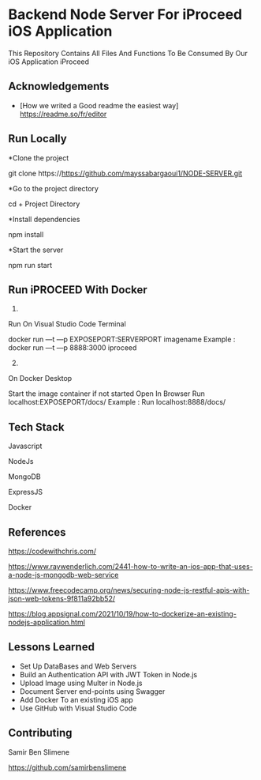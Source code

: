 
# Backend Node Server For iProceed iOS Application 

This Repository Contains All Files And Functions To Be Consumed By Our iOS Application iProceed


## Acknowledgements

 
 - [How we writed a Good readme the easiest way] https://readme.so/fr/editor

## Run Locally

*Clone the project


  git clone https://https://github.com/mayssabargaoui1/NODE-SERVER.git


*Go to the project directory


  cd + Project Directory


*Install dependencies


  npm install


*Start the server


  npm run start

## Run iPROCEED With Docker 

1)
Run On Visual Studio Code Terminal  

docker run —t —p EXPOSEPORT:SERVERPORT imagename
Example : docker run —t —p 8888:3000 iproceed 

2) 
On Docker Desktop 

Start the image container if not started 
Open In Browser 
Run localhost:EXPOSEPORT/docs/
Example : Run localhost:8888/docs/



## Tech Stack

Javascript

NodeJs

MongoDB

ExpressJS

Docker 

## References 
https://codewithchris.com/

https://www.raywenderlich.com/2441-how-to-write-an-ios-app-that-uses-a-node-js-mongodb-web-service

https://www.freecodecamp.org/news/securing-node-js-restful-apis-with-json-web-tokens-9f811a92bb52/

https://blog.appsignal.com/2021/10/19/how-to-dockerize-an-existing-nodejs-application.html


## Lessons Learned

* Set Up DataBases and Web Servers
* Build an Authentication API with JWT Token in Node.js
* Upload Image using Multer in Node.js
* Document Server end-points using Swagger
* Add Docker To an existing iOS app
* Use GitHub with Visual Studio Code 




## Contributing

Samir Ben Slimene 

https://github.com/samirbenslimene
